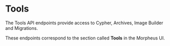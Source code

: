 # Tools

The Tools API endpoints provide access to Cypher, Archives, Image Builder and Migrations.

These endpoints correspond to the section called **Tools** in the Morpheus UI.

<!--Tools may also be referred to as a *Services*.-->
